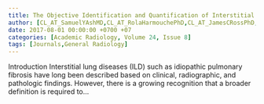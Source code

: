 ```yaml
---
title: The Objective Identification and Quantification of Interstitial Lung Abnormalities in Smokers
author: [CL_AT_SamuelYAshMD,CL_AT_RolaHarmouchePhD,CL_AT_JamesCRossPhD,CL_AT_AlejroADiazMDMPH,CL_AT_GaryMHunninghakeMDMPH,CL_AT_RachelKPutmanMD,CL_AT_JorgeOnievaMSc,CL_AT_FernoJMartinezMDMS,CL_AT_AugustineMChoiMD,CL_AT_DavidALynchMD,CL_AT_HirotoHatabuMDPhD,CL_AT_IvanORosasMD,CL_AT_RaulSanJoseEsteparPhD,CL_AT_GeorgeRWashkoMD]
date: 2017-08-01 00:00:00 +0700 +07
categories: [Academic Radiology, Volume 24, Issue 8]
tags: [Journals,General Radiology]
---
```

Introduction Interstitial lung diseases (ILD) such as idiopathic pulmonary fibrosis have long been described based on clinical, radiographic, and pathologic findings. However, there is a growing recognition that a broader definition is required to...